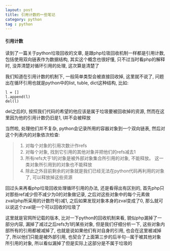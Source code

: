 ```yaml
---
layout: post
title: 引用计数的一些笔记
category: python
tag : python
--- 
```


#### 引用计数

读到了一篇关于python垃圾回收的文章, 是跟php垃圾回收机制一样都是引用计数, 包括使用双向链表作为数据结构, 其实这个概念也很好懂, 只不过当时看php的解释时, 没弄清楚对循环引用的处理, 这次算是清楚了  

我们知道在引用计数的机制下, 一般简单类型会被直接回收掉, 这里就不说了, 问题出在循环引用也就是python中的list, tuble, dict这种结构, 比如:  

```
l = []
l.append(l)
del(l)
```
del之后的l, 按照我们代码的希望的他应该是属于垃圾要被回收掉的资源, 然而在这里因为他的引用计数仍旧是1, l并不会被释放  

当然啦, 处理他们并不复杂, python会记录所用的容器对象到一个双向链表, 然后对这个列表内的对象依次检查:  
>1. 对每个对象的引用次数计作refs  
>2. 对每个对象, 找到它引用的其他对象并把他们的refs减去1  
>3. 所有refs大于1的对象是被外部对象集合所引用的对象, 不能释放。 这一类对象所引用到的对象也不能释放  
>4. 除此之外目前剩余的对象就是我们已经无法在python代码再利用的对象了, 可以释放掉这些资源  

回过头来再看php垃圾回收处理循环引用的办法, 还是看得出有区别的, 首先php只对那些ref减少但不减少为0的对象做记录, 之后对这些对象中的每个元素做zval(php所采用的计数符号)减1, 之后如果发现对象本身的zval变成了0, 那么就可以说这个zval是一个可以回收的垃圾了  

这里就是官网所记载的版本, 比对一下python的回收机制来看, 貌似php漏掉了一部分内容, 漏掉了减过之后refs为1的某些对象, 但是我们仔细分析一下, 这些对象内部所有的引用都被减掉了, 也就是说如果他们有对自身的引用, 也会在这里被减掉了, 所以他们只能是被外部引用, 也契合了上面第三步的后半句--属于被其他对象所引用的对象, 所以看似漏掉了但是实际上这部分是不属于垃圾的  
